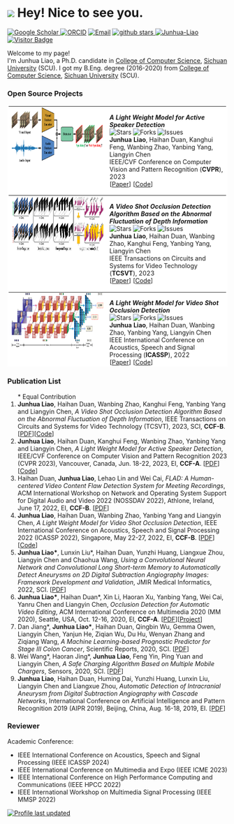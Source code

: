 <h1><img src="https://emojis.slackmojis.com/emojis/images/1531849430/4246/blob-sunglasses.gif?1531849430" width="30"/> Hey! Nice to see you.</h1>

<p>
<a href="https://scholar.google.com/citations?user=szZn9-IAAAAJ&hl=en"><img src="https://img.shields.io/badge/scholar-4385FE.svg?&style=plastic&logo=google-scholar&logoColor=white" alt="Google Scholar" height="25px"> </a>
<a href="https://orcid.org/0000-0002-3374-0289" target="_blank"><img alt="ORCID" src="https://img.shields.io/badge/-ORCID-A6CE39?style=plastic&logo=ORCID&logoColor=white" height="25px"></a>
<a href="mailto:liaojunhua@stu.scu.edu.cn"> <img src="https://img.shields.io/badge/-liaojunhua@stu.scu.edu.cn-c14438?style=plastic&logo=Gmail&logoColor=white&link=mailto:liaojunhua@stu.scu.edu.cn" height="25px" alt="Email"></a>
<a href="https://github.com/Junhua-Liao?tab=stars"> <img src="https://img.shields.io/github/stars/Junhua-Liao?label=stars&logo=github&style=plastic" height="25px" alt="github stars" /> </a>
<a href="https://github.com/Junhua-Liao" target="_blank"><img alt="Junhua-Liao" src="https://badges.pufler.dev/visits/Junhua-Liao/Junhua-Liao?logo=GitHub&label=visitors&color=ff4d6d&logoColor=white&style=plastic" height="25px"/></a>
<a href="https://github.com/Junhua-Liao" target="_blank"><img src="https://visitor-badge.laobi.icu/badge?page_id=Junhua-Liao.Junhua-Liao&left_color=%23555555&right_color=%2335ce8d&left_text=views&format=true" height="25px" alt="Visitor Badge" /></a>

	
Welcome to my page! </br> I'm Junhua Liao, a Ph.D. candidate in <a href="http://cs.scu.edu.cn" target="_blank">College of Computer Science</a>, <a href="http://www.scu.edu.cn" target="_blank">Sichuan University</a> (SCU). I got my B.Eng. degree (2016-2020) from <a href="http://cs.scu.edu.cn" target="_blank">College of Computer Science</a>, <a href="http://www.scu.edu.cn" target="_blank">Sichuan University</a> (SCU).
</p>

<h3>Open Source Projects</h3>

<table bordercolor="white" bordercolordark="white" bordercolorlight="white" cellpadding="0" cellspacing="0" height="600" bgcolor="white"> 
<tbody><tr valign="baseline"><td width="210"><p align="center" style="margin-top:0; margin-right:0; margin-bottom:0; margin-left:0;" class=""><img src="images/paper/cvpr23.png" width="210" height="130" border="0"></p></td>
<td valign="middle"><p><i><b>A Light Weight Model for Active Speaker Detection</b></i><br> 
<img alt="Stars" src="https://img.shields.io/github/stars/Junhua-Liao/Light-ASD?logo=github" height="18px"/>
<img alt="Forks" src="https://img.shields.io/github/forks/Junhua-Liao/Light-ASD?logo=github" height="18px"/>
<img alt="Issues" src="https://img.shields.io/github/issues/Junhua-Liao/Light-ASD?logo=github" height="18px"/><br>
<b>Junhua Liao</b>, Haihan Duan, Kanghui Feng, Wanbing Zhao, Yanbing Yang, Liangyin Chen<br> 
IEEE/CVF Conference on Computer Vision and Pattern Recognition (<b>CVPR</b>), 2023<br> 
<span class="tag">[<a href="https://openaccess.thecvf.com/content/CVPR2023/papers/Liao_A_Light_Weight_Model_for_Active_Speaker_Detection_CVPR_2023_paper.pdf">Paper</a>]</span> 
<span class="tag">[<a href="https://github.com/Junhua-Liao/Light-ASD">Code</a>]</span></td></tbody> 

<tbody><tr valign="baseline"><td width="210"><p align="center" style="margin-top:0; margin-right:0; margin-bottom:0; margin-left:0;" class=""><img src="images/paper/tcsvt23.png" width="210" height="130" border="0"></p></td>
<td valign="middle"><p><i><b>A Video Shot Occlusion Detection Algorithm Based on the Abnormal Fluctuation of Depth Information</b></i><br> 
<img alt="Stars" src="https://img.shields.io/github/stars/Junhua-Liao/VSOD?logo=github" height="18px"/>
<img alt="Forks" src="https://img.shields.io/github/forks/Junhua-Liao/VSOD?logo=github" height="18px"/>
<img alt="Issues" src="https://img.shields.io/github/issues/Junhua-Liao/VSOD?logo=github" height="18px"/><br>
<b>Junhua Liao</b>, Haihan Duan, Wanbing Zhao, Kanghui Feng, Yanbing Yang, Liangyin Chen<br> 
IEEE Transactions on Circuits and Systems for Video Technology (<b>TCSVT</b>), 2023<br> 
<span class="tag">[<a href="https://ieeexplore.ieee.org/document/10182309">Paper</a>]</span> 
<span class="tag">[<a href="https://github.com/Junhua-Liao/VSOD">Code</a>]</span></td></tbody> 

<tbody><tr valign="baseline"><td width="210"><p align="center" style="margin-top:0; margin-right:0; margin-bottom:0; margin-left:0;" class=""><img src="images/paper/icassp22.png" width="210" height="130" border="0"></p></td>
<td valign="middle"><p><i><b>A Light Weight Model for Video Shot Occlusion Detection</b></i><br> 
<img alt="Stars" src="https://img.shields.io/github/stars/Junhua-Liao/ICASSP22-OcclusionDetection?logo=github" height="18px"/>
<img alt="Forks" src="https://img.shields.io/github/forks/Junhua-Liao/ICASSP22-OcclusionDetection?logo=github" height="18px"/>
<img alt="Issues" src="https://img.shields.io/github/issues/Junhua-Liao/ICASSP22-OcclusionDetection?logo=github" height="18px"/><br>
<b>Junhua Liao</b>, Haihan Duan, Wanbing Zhao, Yanbing Yang, Liangyin Chen<br> 
IEEE International Conference on Acoustics, Speech and Signal Processing (<b>ICASSP</b>), 2022<br> 
<span class="tag">[<a href="https://gitee.com/liaojunhua/papers/raw/master/pdf/ICASSP_2022.pdf">Paper</a>]</span> 
<span class="tag">[<a href="https://github.com/Junhua-Liao/ICASSP22-OcclusionDetection">Code</a>]</span></td></tbody> 

<tbody><tr valign="baseline"><td width="210"><p align="center" style="margin-top:0; margin-right:0; margin-bottom:0; margin-left:0;" class=""><img src="images/paper/mm20.png" width="210" height="130" border="0"></p></td>
<td valign="middle"><p><i><b>Occlusion Detection for Automatic Video Editing</b></i><br> 
<br>
<b>Junhua Liao*</b>, Haihan Duan*, Xin Li, Haoran Xu, Yanbing Yang, Wei Cai, Yanru Chen, Liangyin Chen<br> 
ACM International Conference on Multimedia (<b>MM</b>), 2020<br> 
<span class="tag">[<a href="https://seaxiaod.gitee.io/publications/2020/ACMMM2020.pdf">Paper</a>]</span> 
<span class="tag">[<a href="https://junhua-liao.github.io/Occlusion-Detection/">DataSet</a>]</span></td></tbody> 

</table>


<h3>Publication List</h3>

<ol>
  * Equal Contribution
  <li><b>Junhua Liao</b>, Haihan Duan, Wanbing Zhao, Kanghui Feng, Yanbing Yang and Liangyin Chen, <i>A Video Shot Occlusion Detection Algorithm Based on the Abnormal Fluctuation of Depth Information</i>, IEEE Transactions on Circuits and Systems for Video Technology (TCSVT), 2023, SCI, <b>CCF-B</b>. [<a href="https://ieeexplore.ieee.org/document/10182309">PDF</a>][<a href="https://github.com/Junhua-Liao/VSOD">Code</a>] </li>
	
  <li><b>Junhua Liao</b>, Haihan Duan, Kanghui Feng, Wanbing Zhao, Yanbing Yang and Liangyin Chen, <i>A Light Weight Model for Active Speaker Detection</i>, IEEE/CVF Conference on Computer Vision and Pattern Recognition 2023 (CVPR 2023), Vancouver, Canada, Jun. 18-22, 2023, EI, <b>CCF-A</b>. [<a href="https://openaccess.thecvf.com/content/CVPR2023/papers/Liao_A_Light_Weight_Model_for_Active_Speaker_Detection_CVPR_2023_paper.pdf">PDF</a>][<a href="https://github.com/Junhua-Liao/Light-ASD">Code</a>] </li>
  
  <li>Haihan Duan, <b>Junhua Liao</b>, Lehao Lin and Wei Cai, <i>FLAD: A Human-centered Video Content Flaw Detection System for Meeting Recordings</i>, ACM International Workshop on Network and Operating System Support for Digital Audio and Video 2022 (NOSSDAV 2022), Athlone, Ireland, June 17, 2022, EI, <b>CCF-B</b>. [<a href="https://gitee.com/liaojunhua/papers/raw/master/pdf/NOSSDAV_2022.pdf">PDF</a>] </li>
  
  <li><b>Junhua Liao</b>, Haihan Duan, Wanbing Zhao, Yanbing Yang and Liangyin Chen, <i>A Light Weight Model for Video Shot Occlusion Detection</i>, IEEE International Conference on Acoustics, Speech and Signal Processing 2022 (ICASSP 2022), Singapore, May 22-27, 2022, EI, <b>CCF-B</b>. [<a href="https://gitee.com/liaojunhua/papers/raw/master/pdf/ICASSP_2022.pdf">PDF</a>][<a href="https://github.com/Junhua-Liao/ICASSP22-OcclusionDetection">Code</a>] </li>
  
  <li><b>Junhua Liao*</b>, Lunxin Liu*, Haihan Duan, Yunzhi Huang, Liangxue Zhou, Liangyin Chen and Chaohua Wang, <i>Using a Convolutional Neural Network and Convolutional Long Short-term Memory to Automatically Detect Aneurysms on 2D Digital Subtraction Angiography Images: Framework Development and Validation</i>, JMIR Medical Informatics, 2022, SCI. [<a href="https://gitee.com/liaojunhua/papers/raw/master/pdf/JMI_2022.pdf">PDF</a>]</li>
  
  <li><b>Junhua Liao*</b>, Haihan Duan*, Xin Li, Haoran Xu, Yanbing Yang, Wei Cai, Yanru Chen and Liangyin Chen, <i>Occlusion Detection for Automatic Video Editing</i>, ACM International Conference on Multimedia 2020 (MM 2020), Seattle, USA, Oct. 12-16, 2020, EI, <b>CCF-A</b>. [<a href="https://seaxiaod.gitee.io/publications/2020/ACMMM2020.pdf">PDF</a>][<a href="https://junhua-liao.github.io/Occlusion-Detection/">Project</a>] </li>
  
  <li>Dan Jiang*, <b>Junhua Liao*</b>, Haihan Duan, Qingbin Wu, Gemma Owen, Liangyin Chen, Yanjun He, Ziqian Wu, Du Hu, Wenyan Zhang and Ziqiang Wang, <i>A Machine Learning-based Prognostic Predictor for Stage III Colon Cancer</i>, Scientific Reports, 2020, SCI. [<a href="https://gitee.com/liaojunhua/papers/raw/master/pdf/SR_2020.pdf">PDF</a>] </li>
  
  <li>Wei Wang*, Haoran Jing*, <b>Junhua Liao</b>, Feng Yin, Ping Yuan and Liangyin Chen, <i>A Safe Charging Algorithm Based on Multiple Mobile Chargers</i>, Sensors, 2020, SCI. [<a href="https://gitee.com/liaojunhua/papers/raw/master/pdf/Sensors_2020.pdf">PDF</a>] </li>
  
  <li><b>Junhua Liao</b>, Haihan Duan, Huming Dai, Yunzhi Huang, Lunxin Liu, Liangyin Chen and Liangxue Zhou, <i>Automatic Detection of Intracranial Aneurysm from Digital Subtraction Angiography with Cascade Networks</i>, International Conference on Artificial Intelligence and Pattern Recognition 2019 (AIPR 2019), Beijing, China, Aug. 16-18, 2019, EI. [<a href="https://gitee.com/liaojunhua/papers/raw/master/pdf/AIPR_2019.pdf">PDF</a>] </li>
</ol>


<h3>Reviewer</h3>
<p>Academic Conference:</span></p>
<ul class="mod-sub-list">
  <li>IEEE International Conference on Acoustics, Speech and Signal Processing (IEEE ICASSP 2024)</li>
  <li>IEEE International Conference on Multimedia and Expo (IEEE ICME 2023)</li>
  <li>IEEE International Conference on High Performance Computing and Communications (IEEE HPCC 2022)</li>
  <li>IEEE International Workshop on Multimedia Signal Processing (IEEE MMSP 2022)</li>
</ul>

[![Profile last updated](https://img.shields.io/github/last-commit/Junhua-Liao/Junhua-Liao/master?label=Last%20updated&style=plastic&logo=github)](https://github.com/Junhua-Liao/Junhua-Liao/commits)
